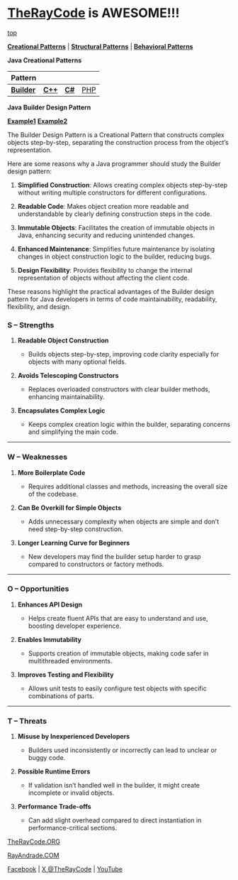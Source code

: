 # [TheRayCode](../../README.md) is AWESOME!!!

[top](../README.md)

**[Creational Patterns](../README.md)** | **[Structural Patterns](../Structural/README.md)** | **[Behavioral Patterns](../Behavioral/README.md)**

**Java Creational Patterns**

|Pattern|   |   |   |
|---|---|---|---|
| [**Builder**](README.md) | [**C++**](../../../CPP/Creational/Builder/README.md) | [**C#**](../../../Csharp/Creational/Builder/README.md) | [PHP](../../../PHP/Creational/Builder/README.md) |

**Java Builder Design Pattern**

[**Example1**](Example1/README.md) [**Example2**](Example2/README.md)


The Builder Design Pattern is a Creational Pattern that constructs complex objects step-by-step, separating the construction process from the object’s representation.

Here are some reasons why a Java programmer should study the Builder design pattern:

1. **Simplified Construction**: Allows creating complex objects step-by-step without writing multiple constructors for different configurations.

2. **Readable Code**: Makes object creation more readable and understandable by clearly defining construction steps in the code.

3. **Immutable Objects**: Facilitates the creation of immutable objects in Java, enhancing security and reducing unintended changes.

4. **Enhanced Maintenance**: Simplifies future maintenance by isolating changes in object construction logic to the builder, reducing bugs.

5. **Design Flexibility**: Provides flexibility to change the internal representation of objects without affecting the client code.

These reasons highlight the practical advantages of the Builder design pattern for Java developers in terms of code maintainability, readability, flexibility, and design.

### **S – Strengths**

1. **Readable Object Construction**

   * Builds objects step-by-step, improving code clarity especially for objects with many optional fields.

2. **Avoids Telescoping Constructors**

   * Replaces overloaded constructors with clear builder methods, enhancing maintainability.

3. **Encapsulates Complex Logic**

   * Keeps complex creation logic within the builder, separating concerns and simplifying the main code.

---

### **W – Weaknesses**

1. **More Boilerplate Code**

   * Requires additional classes and methods, increasing the overall size of the codebase.

2. **Can Be Overkill for Simple Objects**

   * Adds unnecessary complexity when objects are simple and don’t need step-by-step construction.

3. **Longer Learning Curve for Beginners**

   * New developers may find the builder setup harder to grasp compared to constructors or factory methods.

---

### **O – Opportunities**

1. **Enhances API Design**

   * Helps create fluent APIs that are easy to understand and use, boosting developer experience.

2. **Enables Immutability**

   * Supports creation of immutable objects, making code safer in multithreaded environments.

3. **Improves Testing and Flexibility**

   * Allows unit tests to easily configure test objects with specific combinations of parts.

---

### **T – Threats**

1. **Misuse by Inexperienced Developers**

   * Builders used inconsistently or incorrectly can lead to unclear or buggy code.

2. **Possible Runtime Errors**

   * If validation isn’t handled well in the builder, it might create incomplete or invalid objects.

3. **Performance Trade-offs**

   * Can add slight overhead compared to direct instantiation in performance-critical sections.


[TheRayCode.ORG](https://www.TheRayCode.org)

[RayAndrade.COM](https://www.RayAndrade.com)

[Facebook](https://www.facebook.com/TheRayCode/) | [X @TheRayCode](https://www.x.com/TheRayCode/) | [YouTube](https://www.youtube.com/TheRayCode/)

